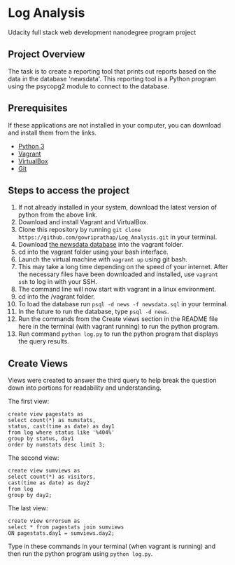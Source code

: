 # Log Analysis
Udacity full stack web development nanodegree program project

## Project Overview
The task is to create a reporting tool that prints out reports based on the data in the database 'newsdata'. This reporting tool is a Python program using the psycopg2 module to connect to the database.

## Prerequisites
If these applications are not installed in your computer, you can download and install them from the links.
* [Python 3](https://www.python.org/download/releases/3.0/)
* [Vagrant](https://www.vagrantup.com/)
* [VirtualBox](https://www.virtualbox.org/)
* [Git](https://git-scm.com/)


##  Steps to access the project

 1. If not already installed in your system, download the latest version of python from the above link.
 2. Download and install Vagrant and VirtualBox.
 3. Clone this repository by running `git clone https://github.com/gowriprathap/Log_Analysis.git` in your terminal.
 4. Download [the newsdata database](https://d17h27t6h515a5.cloudfront.net/topher/2016/August/57b5f748_newsdata/newsdata.zip) into the vagrant folder.
 5. cd into the vagrant folder using your bash interface.
 6. Launch the virtual machine with `vagrant up` using git bash.
 7. This may take a long time depending on the speed of your internet. After the necessary files have been downloaded and installed, use `vagrant ssh` to log in with your SSH.
 8. The command line will now start with vagrant in a linux environment.
 9. cd into the /vagrant folder.
 10. To load the database run `psql -d news -f newsdata.sql` in your terminal.
 11. In the future to run the database, type `psql -d news`.
 12. Run the commands from the Create views section in the README file here in the terminal (with vagrant running) to run the python program.
 13. Run command `python log.py` to run the python program that displays the query results.

 ##  Create Views

Views were created to answer the third query to help break the question down into portions for readability and understanding.

The first view:

    create view pagestats as
    select count(*) as numstats,
    status, cast(time as date) as day1
    from log where status like '%404%'
    group by status, day1
    order by numstats desc limit 3;

The second view:

    create view sumviews as
    select count(*) as visitors,
    cast(time as date) as day2
    from log
    group by day2;

The last view:

    create view errorsum as
    select * from pagestats join sumviews
    ON pagestats.day1 = sumviews.day2;

Type in these commands in your terminal (when vagrant is running) and then run the python program using `python log.py`.
